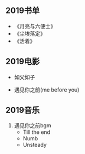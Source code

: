 ## 2019书单

+ 《月亮与六便士》
+ 《尘埃落定》
+ 《活着》

## 2019电影

+ 如父如子

+ 遇见你之前(me before you)

  

## 2019音乐

1. 遇见你之前bgm
   + Till the end
   + Numb
   + Unsteady